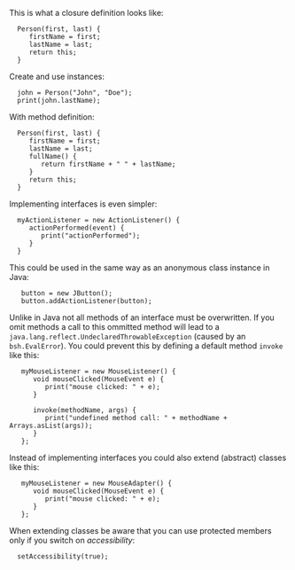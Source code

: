 This is what a closure definition looks like:
```
  Person(first, last) {
     firstName = first;
     lastName = last;
     return this;
  }
```


Create and use instances:
```
  john = Person("John", "Doe");
  print(john.lastName);
```


With method definition:
```
  Person(first, last) {
     firstName = first;
     lastName = last;
     fullName() {
        return firstName + " " + lastName;
     }
     return this;
  }
```



Implementing interfaces is even simpler:
```
  myActionListener = new ActionListener() {
     actionPerformed(event) {
        print("actionPerformed");
     }
  }
```


This could be used in the same way as an anonymous class instance in Java:
```
   button = new JButton();
   button.addActionListener(button);
```


Unlike in Java not all methods of an interface must be overwritten. If you omit methods a call to this ommitted method will lead to a `java.lang.reflect.UndeclaredThrowableException` (caused by an `bsh.EvalError`). You could prevent this by defining a default method `invoke` like this:
```
   myMouseListener = new MouseListener() {
      void mouseClicked(MouseEvent e) {
         print("mouse clicked: " + e);
      }

      invoke(methodName, args) {
         print("undefined method call: " + methodName + Arrays.asList(args));
      }
   };
```


Instead of implementing interfaces you could also extend (abstract) classes like this:
```
   myMouseListener = new MouseAdapter() {
      void mouseClicked(MouseEvent e) {
         print("mouse clicked: " + e);
      }
   };
```

When extending classes be aware that you can use protected members only if you switch on _accessibility_:
```
  setAccessibility(true);
```